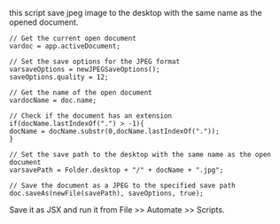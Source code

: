 this script save jpeg image to the desktop with the same name as the opened document. 
```plaintext
// Get the current open document
vardoc = app.activeDocument;

// Set the save options for the JPEG format
varsaveOptions = newJPEGSaveOptions();
saveOptions.quality = 12;

// Get the name of the open document
vardocName = doc.name;

// Check if the document has an extension
if(docName.lastIndexOf(".") > -1){
docName = docName.substr(0,docName.lastIndexOf("."));
}

// Set the save path to the desktop with the same name as the open document
varsavePath = Folder.desktop + "/" + docName + ".jpg";

// Save the document as a JPEG to the specified save path
doc.saveAs(newFile(savePath), saveOptions, true);

```
Save it as JSX and run it from File >> Automate >> Scripts. 


